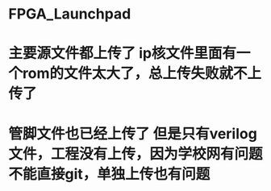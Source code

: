 # FPGA_Launchpad
# 主要源文件都上传了 ip核文件里面有一个rom的文件太大了，总上传失败就不上传了
# 管脚文件也已经上传了 但是只有verilog文件，工程没有上传，因为学校网有问题不能直接git，单独上传也有问题
